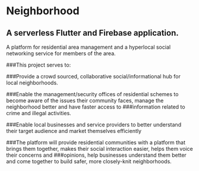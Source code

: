 # Neighborhood
## A serverless Flutter and Firebase application.
A platform for residential area management and a hyperlocal social networking service for members of the area.

###This project serves to:

###Provide a crowd sourced, collaborative social/informational hub for local neighborhoods.

###Enable the management/security offices of residential schemes to become aware of the issues their community faces, manage the neighborhood better and have faster access to ###information related to crime and illegal activities.

###Enable local businesses and service providers to better understand their target audience and market themselves efficiently

###The platform will provide residential communities with a platform that brings them together, makes their social interaction easier, helps them voice their concerns and ###opinions, help businesses understand them better and come together to build safer, more closely-knit neighborhoods.
